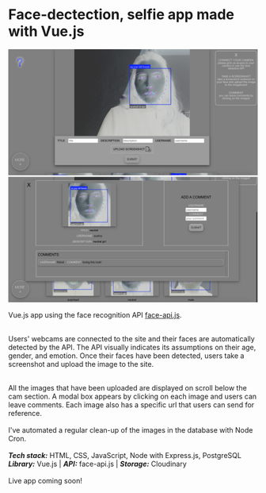 # Face-dectection, selfie app made with Vue.js

![screenshot 1](screenshot_imageboard-1.png)
![screenshot 1](screenshot_imageboard-2.png)

Vue.js app using the face recognition API [face-api.js](https://github.com/justadudewhohacks/face-api.js). <br /><br />

Users' webcams are connected to the site and their faces are automatically detected by the API.
The API visually indicates its assumptions on their age, gender, and emotion. Once their faces
have been detected, users take a screenshot and upload the image to the site. <br /> <br />

All the images that have been uploaded are displayed on scroll below the cam section. A modal box appears by clicking on each image and users can leave comments. Each image also has a specific url that users can send for reference.<br /><br />
I've automated a regular clean-up of the images in the database with Node Cron.
<br /><br />
***Tech stack:*** HTML, CSS, JavaScript, Node with Express.js, PostgreSQL <br />
***Library:*** Vue.js | ***API:*** face-api.js | ***Storage:*** Cloudinary
<br /><br />
Live app coming soon!
